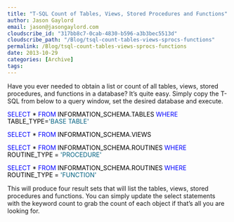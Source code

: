 ```yaml
---
title: "T-SQL Count of Tables, Views, Stored Procedures and Functions"
author: Jason Gaylord
email: jason@jasongaylord.com
cloudscribe_id: "317bb8c7-0cab-4830-b596-a3b3bec5513d"
cloudscribe_path: "/Blog/tsql-count-tables-views-sprocs-functions"
permalink: /Blog/tsql-count-tables-views-sprocs-functions
date: 2013-10-29
categories: [Archive]
tags: 
---
```


Have you ever needed to obtain a list or count of all tables, views, stored procedures, and functions in a database? It’s quite easy. Simply copy the T-SQL from below to a query window, set the desired database and execute.
 <div id="codeSnippetWrapper"> <div id="codeSnippet" style="padding: 0px; width: 100%; text-align: left; color: black; line-height: 12pt; overflow: visible; font-family: " courier="" new",="" courier,="" monospace;="" font-size:="" 8pt;="" direction:="" ltr;="" background-color:="" rgb(244,="" 244,="" 244);"="">

<span style="color: rgb(0, 0, 255);">SELECT</span> * <span style="color: rgb(0, 0, 255);">FROM</span> INFORMATION_SCHEMA.TABLES <span style="color: rgb(0, 0, 255);">WHERE</span> TABLE_TYPE=<span style="color: rgb(0, 96, 128);">'BASE TABLE'</span>

<span style="color: rgb(0, 0, 255);">SELECT</span> * <span style="color: rgb(0, 0, 255);">FROM</span> INFORMATION_SCHEMA.VIEWS

<span style="color: rgb(0, 0, 255);">SELECT</span> * <span style="color: rgb(0, 0, 255);">FROM</span> INFORMATION_SCHEMA.ROUTINES <span style="color: rgb(0, 0, 255);">WHERE</span> ROUTINE_TYPE = <span style="color: rgb(0, 96, 128);">'PROCEDURE'</span>

<span style="color: rgb(0, 0, 255);">SELECT</span> * <span style="color: rgb(0, 0, 255);">FROM</span> INFORMATION_SCHEMA.ROUTINES <span style="color: rgb(0, 0, 255);">WHERE</span> ROUTINE_TYPE = <span style="color: rgb(0, 96, 128);">'FUNCTION'</span>
</div></div>


This will produce four result sets that will list the tables, views, stored procedures and functions. You can simply update the select statements with the keyword count to grab the count of each object if that’s all you are looking for.
